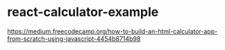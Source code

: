 # react-calculator-example
https://medium.freecodecamp.org/how-to-build-an-html-calculator-app-from-scratch-using-javascript-4454b8714b98

